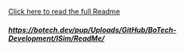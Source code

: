 [Click here to read the full Readme](https://botech.dev/pup/Uploads/GitHub/BoTech-Development/ISim/ReadMe/)
##### https://botech.dev/pup/Uploads/GitHub/BoTech-Development/ISim/ReadMe/
